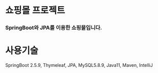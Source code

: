 # 쇼핑몰 프로젝트
### SpringBoot와 JPA를 이용한 쇼핑몰입니다.
# 사용기술
SpringBoot 2.5.9, Thymeleaf, JPA, MySQL5.8.9, Java11, Maven, IntelliJ
